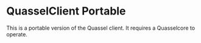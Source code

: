# QuasselClient Portable

This is a portable version of the Quassel client. It requires a Quasselcore to operate.